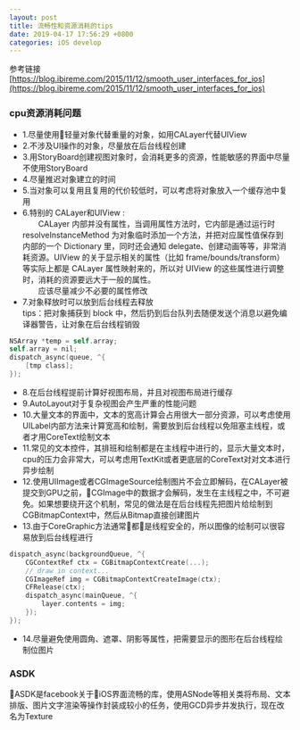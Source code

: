 ```yaml
---
layout: post
title: 流畅性和资源消耗的tips
date: 2019-04-17 17:56:29 +0800
categories: iOS develop
---
```


参考链接 [https://blog.ibireme.com/2015/11/12/smooth_user_interfaces_for_ios](https://blog.ibireme.com/2015/11/12/smooth_user_interfaces_for_ios)

### cpu资源消耗问题

- 1.尽量使用轻量对象代替重量的对象，如用CALayer代替UIView
- 2.不涉及UI操作的对象，尽量放在后台线程创建
- 3.用StoryBoard创建视图对象时，会消耗更多的资源，性能敏感的界面中尽量不使用StoryBoard
- 4.尽量推迟对象建立的时间
- 5.当对象可以复用且复用的代价较低时，可以考虑将对象放入一个缓存池中复用
- 6.特别的 CALayer和UIView :  
 　　CALayer 内部并没有属性，当调用属性方法时，它内部是通过运行时 resolveInstanceMethod 为对象临时添加一个方法，并把对应属性值保存到内部的一个 Dictionary 里，同时还会通知 delegate、创建动画等等，非常消耗资源。UIView 的关于显示相关的属性（比如 frame/bounds/transform）等实际上都是 CALayer 属性映射来的，所以对 UIView 的这些属性进行调整时，消耗的资源要远大于一般的属性。  
 　　应该尽量减少不必要的属性修改
 - 7.对象释放时可以放到后台线程去释放  
 tips：把对象捕获到 block 中，然后扔到后台队列去随便发送个消息以避免编译器警告，让对象在后台线程销毁
``` objectivec
NSArray *temp = self.array;
self.array = nil;
dispatch_async(queue, ^{
    [tmp class];
});
```

- 8.在后台线程提前计算好视图布局，并且对视图布局进行缓存
- 9.AutoLayout对于复杂视图会产生严重的性能问题
- 10.大量文本的界面中，文本的宽高计算会占用很大一部分资源，可以考虑使用UILabel内部方法来计算宽高和绘制，需要放到后台线程以免阻塞主线程，或者才用CoreText绘制文本
- 11.常见的文本控件，其排班和绘制都是在主线程中进行的，显示大量文本时，cpu的压力会非常大，可以考虑用TextKit或者更底层的CoreText对对文本进行异步绘制
- 12.使用UIImage或者CGImageSource绘制图片不会立即解码，在CALayer被提交到GPU之前，CGImage中的数据才会解码，发生在主线程之中，不可避免。如果想要绕开这个机制，常见的做法是在后台线程先把图片给绘制到CGBitmapContext中，然后从Bitmap直接创建图片
- 13.由于CoreGraphic方法通常都是线程安全的，所以图像的绘制可以很容易放到后台线程进行
``` objectivec
dispatch_async(backgroundQueue, ^{
    CGContextRef ctx = CGBitmapContextCreate(...);
    // draw in context...
    CGImageRef img = CGBitmapContextCreateImage(ctx);
    CFRelease(ctx);
    dispatch_async(mainQueue, ^{
        layer.contents = img;
    });
});
```

- 14.尽量避免使用圆角、遮罩、阴影等属性，把需要显示的图形在后台线程绘制位图片


### ASDK
ASDK是facebook关于iOS界面流畅的库，使用ASNode等相关类将布局、文本排版、图片文字渲染等操作封装成较小的任务，使用GCD异步并发执行，现在改名为Texture
